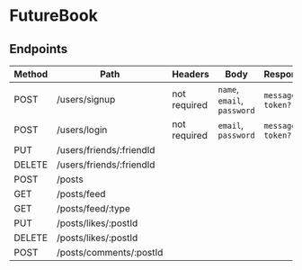 # FutureBook

## Endpoints

| Method | Path | Headers | Body | Response |
| ------ | ---- | ------- | ---- | -------- |
| POST | /users/signup | not required | `name`, `email`, `password` | `message`, `token?` |
| POST | /users/login | not required | `email`, `password` | `message`, `token?` |
| PUT | /users/friends/:friendId |
| DELETE | /users/friends/:friendId | 
| POST | /posts |
| GET | /posts/feed |
| GET | /posts/feed/:type |
| PUT | /posts/likes/:postId |
| DELETE | /posts/likes/:postId |
| POST | /posts/comments/:postId |
